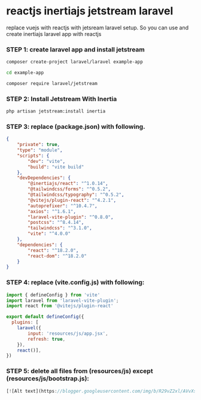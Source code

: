 # reactjs inertiajs jetstream laravel
replace vuejs with reactjs with jetsream laravel setup. So you can use and create inertiajs laravel app with reactjs

### STEP 1: create laravel app and install jetstream
```bash
composer create-project laravel/laravel example-app

cd example-app

composer require laravel/jetstream
```

### STEP 2: Install Jetstream With Inertia 
```bash
php artisan jetstream:install inertia
```

### STEP 3: replace (package.json) with following.
```json
{
    "private": true,
    "type": "module",
    "scripts": {
        "dev": "vite",
        "build": "vite build"
    },
    "devDependencies": {
        "@inertiajs/react": "^1.0.14",
        "@tailwindcss/forms": "^0.5.2",
        "@tailwindcss/typography": "^0.5.2",
        "@vitejs/plugin-react": "^4.2.1",
        "autoprefixer": "^10.4.7",
        "axios": "^1.6.1",
        "laravel-vite-plugin": "^0.8.0",
        "postcss": "^8.4.14",
        "tailwindcss": "^3.1.0",
        "vite": "^4.0.0"
    },
    "dependencies": {
        "react": "^18.2.0",
        "react-dom": "^18.2.0"
    }
}

```

### STEP 4: replace (vite.config.js) with following:
```js
import { defineConfig } from 'vite'
import laravel from 'laravel-vite-plugin';
import react from '@vitejs/plugin-react'

export default defineConfig({
  plugins: [
    laravel({
        input: 'resources/js/app.jsx',
        refresh: true,
    }),
    react()],
})
```
### STEP 5: delete all files from (resources/js) except (resources/js/bootstrap.js):
```js
[![Alt text](https://blogger.googleusercontent.com/img/b/R29vZ2xl/AVvXsEh9RavNlhCe92jQvQUkCDDa9_jOola9dh8zdIxFoEHm6WTEgwKc0NkeT5qC4bsfVfwwnKqTROvEUQQYEVZUoVfG93LfKi5QoX-ljys0Mm5i4RE0ssPipb0TsAp8irwABfu3GZAeArRICq-_B2o7UU6_NUqZ-HU-KAeoP8Kv3_sd9Tus_405F2f3lOq5bAkT/s16000/reactjs%20inertia%20laravel%20jetstream%20github%201.png)]


